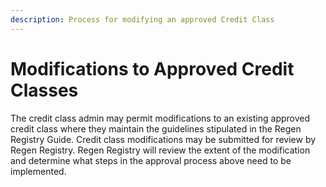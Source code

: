 ```yaml
---
description: Process for modifying an approved Credit Class
---
```


# Modifications to Approved Credit Classes

The credit class admin may permit modifications to an existing approved credit class where they maintain the guidelines stipulated in the Regen Registry Guide. Credit class modifications may be submitted for review by Regen Registry. Regen Registry will review the extent of the modification and determine what steps in the approval process above need to be implemented.

